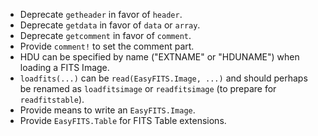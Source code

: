 * Deprecate `getheader` in favor of `header`.
* Deprecate `getdata` in favor of `data` or `array`.
* Deprecate `getcomment` in favor of `comment`.
* Provide `comment!` to set the comment part.
* HDU can be specified by name ("EXTNAME" or "HDUNAME") when loading a FITS Image.
* `loadfits(...)` can be `read(EasyFITS.Image, ...)` and should perhaps be renamed as
  `loadfitsimage` or `readfitsimage` (to prepare for `readfitstable`).
* Provide means to write an `EasyFITS.Image`.
* Provide `EasyFITS.Table` for FITS Table extensions.
